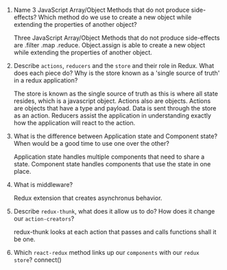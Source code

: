 1.  Name 3 JavaScript Array/Object Methods that do not produce side-effects? Which method do we use to create a new object while extending the properties of another object?

    Three JavaScript Array/Object Methods that do not produce side-effects are .filter .map .reduce. Object.assign is able to create a new object while extending the properties of another object. 

1.  Describe `actions`, `reducers` and the `store` and their role in Redux. What does each piece do? Why is the store known as a 'single source of truth' in a redux application?

    The store is known as the single source of truth as this is where all state resides, which is a javascript object. Actions also are objects. Actions are objects that have a type and payload. Data is sent through the store as an action. Reducers assist the application in understanding exactly how the application will react to the action. 

1.  What is the difference between Application state and Component state? When would be a good time to use one over the other?

    Application state handles multiple components that need to share a state. Component state handles components that use the state in one place. 



1.  What is middleware?

    Redux extension that creates asynchronus behavior.

1.  Describe `redux-thunk`, what does it allow us to do? How does it change our `action-creators`?

    redux-thunk looks at each action that passes and calls functions shall it be one. 

1.  Which `react-redux` method links up our `components` with our `redux store`?
    connect()
